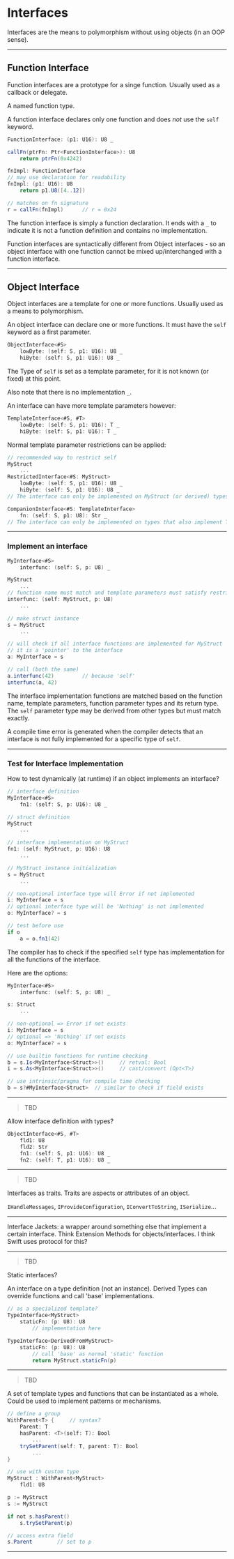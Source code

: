 # Interfaces

Interfaces are the means to polymorphism without using objects (in an OOP sense).

---

## Function Interface

Function interfaces are a prototype for a singe function. Usually used as a callback or delegate. 

A named function type.

A function interface declares only one function and does _not_ use the `self` keyword.

```C#
FunctionInterface: (p1: U16): U8 _

callFn(ptrFn: Ptr<FunctionInterface>): U8
    return ptrFn(0x4242)

fnImpl: FunctionInterface
// may use declaration for readability
fnImpl: (p1: U16): U8
    return p1.U8([4..12])

// matches on fn signature
r = callFn(fnImpl)      // r = 0x24
```

The function interface is simply a function declaration. It ends with a `_` to indicate it is not a function definition and contains no implementation.

Function interfaces are syntactically different from Object interfaces - so an object interface with one function cannot be mixed up/interchanged with a function interface.

---

## Object Interface

Object interfaces are a template for one or more functions. Usually used as a means to polymorphism.

An object interface can declare one or more functions. It must have the `self` keyword as a first parameter.

```C#
ObjectInterface<#S>
    lowByte: (self: S, p1: U16): U8 _
    hiByte: (self: S, p1: U16): U8 _
```

The Type of `self` is set as a template parameter, for it is not known (or fixed) at this point.

Also note that there is no implementation `_`.

An interface can have more template parameters however:

```C#
TemplateInterface<#S, #T>
    lowByte: (self: S, p1: U16): T _
    hiByte: (self: S, p1: U16): T _
```

Normal template parameter restrictions can be applied:

```csharp
// recommended way to restrict self
MyStruct
    ...
RestrictedInterface<#S: MyStruct>
    lowByte: (self: S, p1: U16): U8 _
    hiByte: (self: S, p1: U16): U8 _
// The interface can only be implemented on MyStruct (or derived) types.

CompanionInterface<#S: TemplateInterface>
    fn: (self: S, p1: U8): Str _
// The interface can only be implemented on types that also implement TemplateInterface (with any T).
```

---

### Implement an interface

```C#
MyInterface<#S>
    interfunc: (self: S, p: U8) _

MyStruct
    ...
// function name must match and template parameters must satisfy restrictions (none here)
interfunc: (self: MyStruct, p: U8)
    ...

// make struct instance
s = MyStruct
    ...

// will check if all interface functions are implemented for MyStruct
// it is a 'pointer' to the interface
a: MyInterface = s

// call (both the same)
a.interfunc(42)         // because 'self'
interfunc(a, 42)
```

The interface implementation functions are matched based on the function name, template parameters, function parameter types and its return type. The `self` parameter type may be derived from other types but must match exactly.

A compile time error is generated when the compiler detects that an interface is not fully implemented for a specific type of `self`.

---

### Test for Interface Implementation

How to test dynamically (at runtime) if an object implements an interface?

```csharp
// interface definition
MyInterface<#S>
    fn1: (self: S, p: U16): U8 _

// struct definition
MyStruct
    ...

// interface implementation on MyStruct
fn1: (self: MyStruct, p: U16): U8
    ...

// MyStruct instance initialization
s = MyStruct
    ...

// non-optional interface type will Error if not implemented
i: MyInterface = s
// optional interface type will be 'Nothing' is not implemented
o: MyInterface? = s

// test before use
if o
    a = o.fn1(42)
```

The compiler has to check if the specified `self` type has implementation for all the functions of the interface.

Here are the options:

```csharp
MyInterface<#S>
    interfunc: (self: S, p: U8) _

s: Struct
    ...

// non-optional => Error if not exists
i: MyInterface = s
// optional => 'Nothing' if not exists
o: MyInterface? = s

// use builtin functions for runtime checking
b = s.Is<MyInterface<Struct>>()     // retval: Bool
i = s.As<MyInterface<Struct>>()     // cast/convert (Opt<T>)

// use intrinsic/pragma for compile time checking
b = s?#MyInterface<Struct>  // similar to check if field exists
```

---

>TBD

Allow interface definition with types?

```csharp
ObjectInterface<#S, #T>
    fld1: U8
    fld2: Str
    fn1: (self: S, p1: U16): U8 _
    fn2: (self: T, p1: U16): U8 _
```

---

>TBD

Interfaces as traits. Traits are aspects or attributes of an object.

`IHandleMessages`, `IProvideConfiguration`, `IConvertToString`, `ISerialize`...

---

Interface Jackets: a wrapper around something else that implement a certain interface. Think Extension Methods for objects/interfaces.
I think Swift uses protocol for this?

---

> TBD

Static interfaces?

An interface on a type definition (not an instance).
Derived Types can override functions and call 'base' implementations.

```csharp
// as a specialized template?
TypeInterface<MyStruct>
    staticFn: (p: U8): U8
        // implementation here

TypeInterface<DerivedFromMyStruct>
    staticFn: (p: U8): U8
        // call 'base' as normal 'static' function
        return MyStruct.staticFn(p)
```

---

> TBD

A set of template types and functions that can be instantiated as a whole.
Could be used to implement patterns or mechanisms.

```csharp
// define a group
WithParent<T> {     // syntax?
    Parent: T
    hasParent: <T>(self: T): Bool
        ...
    trySetParent(self: T, parent: T): Bool
        ...
}

// use with custom type
MyStruct : WithParent<MyStruct>
    fld1: U8

p := MyStruct
s := MyStruct

if not s.hasParent()
    s.trySetParent(p)

// access extra field
s.Parent        // set to p
```

---

